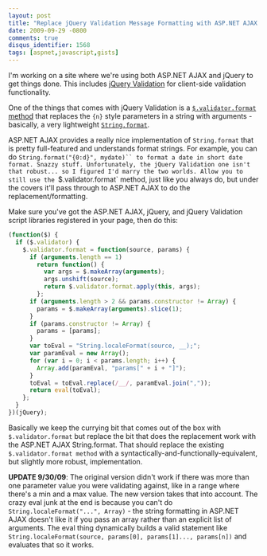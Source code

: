 ```yaml
---
layout: post
title: "Replace jQuery Validation Message Formatting with ASP.NET AJAX String.format()"
date: 2009-09-29 -0800
comments: true
disqus_identifier: 1568
tags: [aspnet,javascript,gists]
---
```

I'm working on a site where we're using both ASP.NET AJAX and jQuery to get things done. This includes [jQuery Validation](http://bassistance.de/jquery-plugins/jquery-plugin-validation/) for client-side validation functionality.

One of the things that comes with jQuery Validation is a [`$.validator.format` method](http://docs.jquery.com/Plugins/Validation/jQuery.validator.format) that replaces the `{n}` style parameters in a string with arguments - basically, a very lightweight [`String.format`](http://www.asp.net/AJAX/Documentation/Live/ClientReference/Global/JavascriptTypeExtensions/StringTypeExt/StringFormatFunc.aspx).

ASP.NET AJAX provides a really nice implementation of `String.format` that
is pretty full-featured and understands format strings. For example, you
can do `String.format("{0:d}", mydate)`` to format a date in short date
format. Snazzy stuff. Unfortunately, the jQuery Validation one isn't
that robust... so I figured I'd marry the two worlds. Allow you to still
use the `$.validator.format` method, just like you always do, but under
the covers it'll pass through to ASP.NET AJAX to do the
replacement/formatting.

Make sure you've got the ASP.NET AJAX, jQuery, and jQuery Validation
script libraries registered in your page, then do this:

```js
(function($) {
  if ($.validator) {
    $.validator.format = function(source, params) {
      if (arguments.length == 1)
        return function() {
          var args = $.makeArray(arguments);
          args.unshift(source);
          return $.validator.format.apply(this, args);
        };
      if (arguments.length > 2 && params.constructor != Array) {
        params = $.makeArray(arguments).slice(1);
      }
      if (params.constructor != Array) {
        params = [params];
      }
      var toEval = "String.localeFormat(source, __);";
      var paramEval = new Array();
      for (var i = 0; i < params.length; i++) {
        Array.add(paramEval, "params[" + i + "]");
      }
      toEval = toEval.replace(/__/, paramEval.join(","));
      return eval(toEval);
    };
  }
})(jQuery);
```

Basically we keep the currying bit that comes out of the box with `$.validator.format` but replace the bit that does the replacement work with the ASP.NET AJAX String.format. That should replace the existing `$.validator.format method` with a syntactically-and-functionally-equivalent, but slightly more robust, implementation.

**UPDATE 9/30/09**: The original version didn't work if there was more than one parameter value you were validating against, like in a range where there's a min and a max value. The new version takes that into account. The crazy eval junk at the end is because you can't do `String.localeFormat("...", Array)` - the string formatting in ASP.NET AJAX doesn't like it if you pass an array rather than an explicit list of arguments. The eval thing dynamically builds a valid statement like `String.localeFormat(source, params[0], params[1]..., params[n])` and evaluates that so it works.